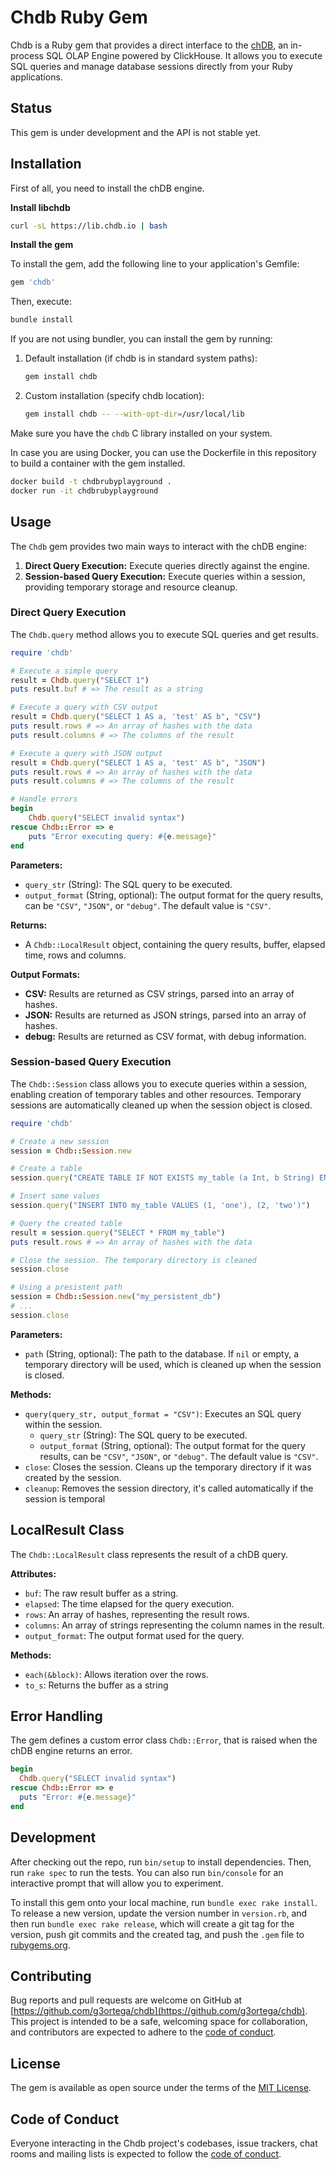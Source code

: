 # Chdb Ruby Gem

Chdb is a Ruby gem that provides a direct interface to the [chDB](https://clickhouse.com/docs/en/chdb), an in-process SQL OLAP Engine powered by ClickHouse. It allows you to execute SQL queries and manage database sessions directly from your Ruby applications.

## Status

This gem is under development and the API is not stable yet.

## Installation

First of all, you need to install the chDB engine.

**Install libchdb**

```bash
curl -sL https://lib.chdb.io | bash
```

**Install the gem**

To install the gem, add the following line to your application's Gemfile:

```ruby
gem 'chdb'
```

Then, execute:

```bash
bundle install
```

If you are not using bundler, you can install the gem by running:

1. Default installation (if chdb is in standard system paths):
   ```bash
   gem install chdb
   ```

2. Custom installation (specify chdb location):
   ```bash
   gem install chdb -- --with-opt-dir=/usr/local/lib
   ```

Make sure you have the `chdb` C library installed on your system.

In case you are using Docker, you can use the Dockerfile in this repository to build a container with the gem installed.

```bash
docker build -t chdbrubyplayground .
docker run -it chdbrubyplayground
```

## Usage

The `Chdb` gem provides two main ways to interact with the chDB engine:

1.  **Direct Query Execution:** Execute queries directly against the engine.
2.  **Session-based Query Execution:** Execute queries within a session, providing temporary storage and resource cleanup.

### Direct Query Execution

The `Chdb.query` method allows you to execute SQL queries and get results.

```ruby
require 'chdb'

# Execute a simple query
result = Chdb.query("SELECT 1")
puts result.buf # => The result as a string

# Execute a query with CSV output
result = Chdb.query("SELECT 1 AS a, 'test' AS b", "CSV")
puts result.rows # => An array of hashes with the data
puts result.columns # => The columns of the result

# Execute a query with JSON output
result = Chdb.query("SELECT 1 AS a, 'test' AS b", "JSON")
puts result.rows # => An array of hashes with the data
puts result.columns # => The columns of the result

# Handle errors
begin
    Chdb.query("SELECT invalid syntax")
rescue Chdb::Error => e
    puts "Error executing query: #{e.message}"
end
```

**Parameters:**

*   `query_str` (String): The SQL query to be executed.
*   `output_format` (String, optional): The output format for the query results, can be `"CSV"`, `"JSON"`, or `"debug"`. The default value is `"CSV"`.

**Returns:**

*   A `Chdb::LocalResult` object, containing the query results, buffer, elapsed time, rows and columns.

**Output Formats:**

*   **CSV:** Results are returned as CSV strings, parsed into an array of hashes.
*   **JSON:** Results are returned as JSON strings, parsed into an array of hashes.
*   **debug:** Results are returned as CSV format, with debug information.

### Session-based Query Execution

The `Chdb::Session` class allows you to execute queries within a session, enabling creation of temporary tables and other resources. Temporary sessions are automatically cleaned up when the session object is closed.

```ruby
require 'chdb'

# Create a new session
session = Chdb::Session.new

# Create a table
session.query("CREATE TABLE IF NOT EXISTS my_table (a Int, b String) ENGINE = Memory")

# Insert some values
session.query("INSERT INTO my_table VALUES (1, 'one'), (2, 'two')")

# Query the created table
result = session.query("SELECT * FROM my_table")
puts result.rows # => An array of hashes with the data

# Close the session. The temporary directory is cleaned
session.close

# Using a presistent path
session = Chdb::Session.new("my_persistent_db")
# ...
session.close
```

**Parameters:**

*   `path` (String, optional): The path to the database. If `nil` or empty, a temporary directory will be used, which is cleaned up when the session is closed.

**Methods:**

*   `query(query_str, output_format = "CSV")`: Executes an SQL query within the session.
    *   `query_str` (String): The SQL query to be executed.
    *   `output_format` (String, optional): The output format for the query results, can be `"CSV"`, `"JSON"`, or `"debug"`. The default value is `"CSV"`.
*   `close`: Closes the session. Cleans up the temporary directory if it was created by the session.
*   `cleanup`: Removes the session directory, it's called automatically if the session is temporal

## LocalResult Class

The `Chdb::LocalResult` class represents the result of a chDB query.

**Attributes:**

*   `buf`: The raw result buffer as a string.
*   `elapsed`: The time elapsed for the query execution.
*   `rows`: An array of hashes, representing the result rows.
*   `columns`: An array of strings representing the column names in the result.
*   `output_format`: The output format used for the query.

**Methods:**

*   `each(&block)`: Allows iteration over the rows.
*   `to_s`: Returns the buffer as a string

## Error Handling

The gem defines a custom error class `Chdb::Error`, that is raised when the chDB engine returns an error.

```ruby
begin
  Chdb.query("SELECT invalid syntax")
rescue Chdb::Error => e
  puts "Error: #{e.message}"
end
```

## Development

After checking out the repo, run `bin/setup` to install dependencies. Then, run `rake spec` to run the tests. You can also run `bin/console` for an interactive prompt that will allow you to experiment.

To install this gem onto your local machine, run `bundle exec rake install`. To release a new version, update the version number in `version.rb`, and then run `bundle exec rake release`, which will create a git tag for the version, push git commits and the created tag, and push the `.gem` file to [rubygems.org](https://rubygems.org).

## Contributing

Bug reports and pull requests are welcome on GitHub at [https://github.com/g3ortega/chdb](https://github.com/g3ortega/chdb). This project is intended to be a safe, welcoming space for collaboration, and contributors are expected to adhere to the [code of conduct](https://github.com/g3ortega/chdb/blob/main/CODE_OF_CONDUCT.md).

## License

The gem is available as open source under the terms of the [MIT License](https://opensource.org/licenses/MIT).

## Code of Conduct

Everyone interacting in the Chdb project's codebases, issue trackers, chat rooms and mailing lists is expected to follow the [code of conduct](https://github.com/g3ortega/chdb/blob/main/CODE_OF_CONDUCT.md).